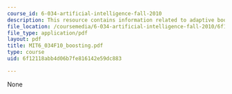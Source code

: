 ```yaml
---
course_id: 6-034-artificial-intelligence-fall-2010
description: This resource contains information related to adaptive boosting.
file_location: /coursemedia/6-034-artificial-intelligence-fall-2010/6f12118abb4d06b7fe816142e59dc883_MIT6_034F10_boosting.pdf
file_type: application/pdf
layout: pdf
title: MIT6_034F10_boosting.pdf
type: course
uid: 6f12118abb4d06b7fe816142e59dc883

---
```

None